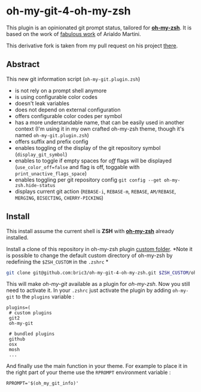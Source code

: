 oh-my-git-4-oh-my-zsh
=====================

This plugin is an opinionated git prompt status, tailored for [**oh-my-zsh**](https://github.com/robbyrussell/oh-my-zsh). It is based on the work of [fabulous work](https://github.com/arialdomartini/oh-my-git/) of Arialdo Martini. 

This derivative fork is taken from my pull request on his project [there](https://github.com/arialdomartini/oh-my-git/pull/22).


## Abstract

This new git information script (`oh-my-git.plugin.zsh`)
   * is not rely on a prompt shell anymore
   * is using configurable color codes
   * doesn't leak variables
   * does not depend on external configuration
   * offers configurable color codes per symbol
   * has a more understandable name, that can be easily used in another context (I'm using it in my own crafted oh-my-zsh theme, though it's named `oh-my-git.plugin.zsh`)
   * offers suffix and prefix config
   * enables toggling of the display of the git repository symbol (`display_git_symbol`)
   * enables to toggle if empty spaces for _off_ flags will be displayed (`use_color_off=false` and flag is off, toggable with `print_unactive_flags_space`)
   * enables toggling per git repository config `git config --get oh-my-zsh.hide-status`
   * displays current git action (`REBASE-i`, `REBASE-m`, `REBASE`, `AM/REBASE`, `MERGING`, `BISECTING`, `CHERRY-PICKING`)

## Install

This install assume the current shell is **ZSH** with [**oh-my-zsh**](https://github.com/robbyrussell/oh-my-zsh) already installed.

Install a clone of this repository in oh-my-zsh plugin [custom folder](https://github.com/robbyrussell/oh-my-zsh/wiki/Customization). *Note it is possible to change the default custom directory of oh-my-zsh by redefining the `$ZSH_CUSTOM` in the `.zshrc` *

```bash
git clone git@github.com:bric3/oh-my-git-4-oh-my-zsh.git $ZSH_CUSTOM/oh-my-git
```

This will make _oh-my-git_ available as a plugin for _oh-my-zsh_. Now you still need to activate it. In your `.zshrc` just activate the plugin by adding `oh-my-git` to the `plugins` variable :

```
plugins=(
 # custom plugins
 git2
 oh-my-git

 # bundled plugins
 github
 osx
 mosh
 ...
```

And finally use the main function in your theme. For example to place it in the right part of your theme use the `RPROMPT` environment variable : 

```
RPROMPT='$(oh_my_git_info)'
```

